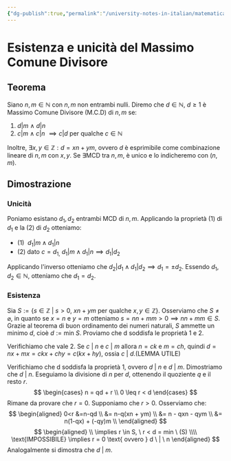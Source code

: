 ```yaml
---
{"dg-publish":true,"permalink":"/university-notes-in-italian/matematica-discreta/alcuni-teoremi-da-sapere/4-1-esistenza-e-unicita-del-massimo-comune-divisore/"}
---
```


# Esistenza e unicità del Massimo Comune Divisore
## Teorema
Siano $n,m \in \mathbb N$ con $n,m$ non entrambi nulli. Diremo che $d \in \mathbb N, \ d \geq 1$ è $\text{Massimo Comune Divisore (M.C.D) di }n,m$ se:
1. $d|m \ \wedge \ d|n$
2. $c|m \ \wedge \ c|n \ \implies c|d$ per qualche $c \in \mathbb N$

Inoltre, $\exists x,y \in \mathbb Z : d = xn + ym$, ovvero $d$ è esprimibile come combinazione lineare di $n,m$ con $x,y$. 
Se $\exists \text{MCD}$ tra $n,m$, è unico e lo indicheremo con $(n,m).$

## Dimostrazione
### Unicità
Poniamo esistano $d_1,d_2$ entrambi MCD di $n,m$. Applicando la proprietà (1) di $d_1$ e la (2) di $d_2$ otteniamo:
- $\text{(1)}\ \ d_{1}|m \wedge d_{1}|n$
- $\text{(2)    dato }c=d_{1,} \ d_{1}|m \wedge d_{1}|n \implies d_{1}|d_{2}$

Applicando l'inverso otteniamo che $d_{2}|d_{1} \wedge d_{1}|d_{2} \implies d_{1} = \pm d_{2}$.
Essendo $d_{1},d_{2} \in \mathbb N$, otteniamo che $d_{1} = d_{2}$.

### Esistenza
Sia $S := \{s \in \mathbb Z \ | \ s > 0, \ xn + ym \text{ per qualche } x,y \in \mathbb Z\}$.
Osserviamo che $S \neq \varnothing$, in quanto se   $x = n$ e $y = m$ otteniamo $s = nn+mm > 0 \implies nn+mm \in S$.
Grazie al teorema di buon ordinamento dei numeri naturali, $S$ ammette un minimo $d$, cioè $d := \text{min }S$. Proviamo che d soddisfa le proprietà 1 e 2.

Verifichiamo che vale 2.
Se $c \ | \ n$ e $c \ | \ m$ allora $n = ck$ e $m = ch$, quindi $d = nx+mx = ckx + chy = c(kx + hy)$, ossia $c \ | \ d. (\text{LEMMA UTILE})$

Verifichiamo che d soddisfa la proprietà 1, ovvero $d \ | \ n$ e $d \ | \ m$. Dimostriamo che $d \ | \ n.$
Eseguiamo la divisione di $n$ per $d$, ottenendo il quoziente $q$ e il resto $r$.
$$
\begin{cases}
n = qd + r \\
0 \leq r < d
\end{cases}
$$
Rimane da provare che $r = 0$. Supponiamo che $r > 0$. Osserviamo che:
$$
\begin{aligned}
0<r &=n-qd \\
&= n-q(xn + ym) \\
&= n - qxn - qym \\
&= n(1-qx) + (-qy)m \\
\end{aligned}
$$
$$
\begin{aligned} \\
\implies r \in S, \ r < d = min \ (S) \\\\
\text{IMPOSSIBILE} \implies r = 0 \text{ ovvero } d \ | \ n
\end{aligned}
$$
Analogalmente si dimostra che $d \ | \ m$.